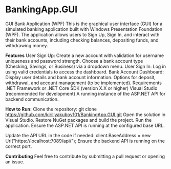 # BankingApp.GUI

GUI Bank Application (WPF)
This is the graphical user interface (GUI) for a simulated banking application built with Windows Presentation Foundation (WPF). The application allows users to Sign Up, Sign In, and interact with their bank accounts, including checking balances, depositing funds, and withdrawing money.

**Features**
User Sign Up:
Create a new account with validation for username uniqueness and password strength.
Choose a bank account type (Checking, Savings, or Business) via a dropdown menu.
User Sign In:
Log in using valid credentials to access the dashboard.
Bank Account Dashboard:
Display user details and bank account information.
Options for deposit, withdrawal, and account management (to be implemented).
Requirements
.NET Framework or .NET Core SDK (version X.X or higher)
Visual Studio (recommended for development)
A running instance of the ASP.NET API for backend communication.

**How to Run:**
Clone the repository:
git clone https://github.com/kirillyakubov101/BankingApp.GUI.git
Open the solution in Visual Studio.
Restore NuGet packages and build the project.
Run the application. Ensure the ASP.NET API is running at the configured base URL.

Update the API URL in the code if needed:
client.BaseAddress = new Uri("https://localhost:7089/api/");
Ensure the backend API is running on the correct port.

**Contributing**
Feel free to contribute by submitting a pull request or opening an issue.
